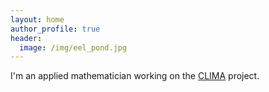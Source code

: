 ```yaml
---
layout: home
author_profile: true
header:
  image: /img/eel_pond.jpg
---
```


I'm an applied mathematician working on the [CLIMA] project.

[CLIMA]: https://clima.caltech.edu
